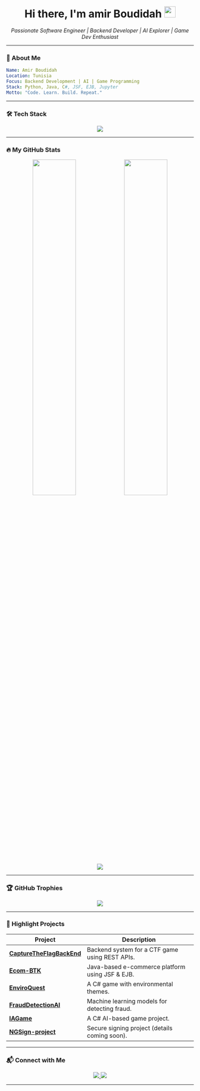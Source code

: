 
<h1 align="center">Hi there, I'm amir Boudidah <img src="https://media.giphy.com/media/hvRJCLFzcasrR4ia7z/giphy.gif" width="30px"/></h1>

<p align="center">
  <em>Passionate Software Engineer | Backend Developer | AI Explorer | Game Dev Enthusiast</em>
</p>

---

### 🚀 About Me
```yaml
Name: Amir Boudidah
Location: Tunisia
Focus: Backend Development | AI | Game Programming
Stack: Python, Java, C#, JSF, EJB, Jupyter
Motto: "Code. Learn. Build. Repeat."
```

---

### 🛠️ Tech Stack

<p align="center">
  <img src="https://skillicons.dev/icons?i=python,java,cs,javascript,jupyter,git,docker,postgresql" />
</p>

---

### 🔥 My GitHub Stats

<p align="center">
  <img src="https://github-readme-stats.vercel.app/api?username=boudidahamir&show_icons=true&theme=tokyonight&hide_border=true" width="48%"/>
  <img src="https://github-readme-streak-stats.herokuapp.com/?user=boudidahamir&theme=tokyonight&hide_border=true" width="48%"/>
</p>

<p align="center">
  <img src="https://github-readme-activity-graph.cyclic.app/graph?username=boudidahamir&theme=react-dark&hide_border=true" />
</p>

---

### 🏆 GitHub Trophies

<p align="center">
  <img src="https://github-profile-trophy.vercel.app/?username=boudidahamir&theme=algolia&no-frame=true&column=7" />
</p>

---

### 📂 Highlight Projects

| Project | Description |
|--------|-------------|
| [**CaptureTheFlagBackEnd**](https://github.com/boudidahamir/CaptureTheFlagBackEnd) | Backend system for a CTF game using REST APIs. |
| [**Ecom-BTK**](https://github.com/boudidahamir/Ecom-BTK) | Java-based e-commerce platform using JSF & EJB. |
| [**EnviroQuest**](https://github.com/boudidahamir/EnviroQuest) | A C# game with environmental themes. |
| [**FraudDetectionAI**](https://github.com/boudidahamir/FraudDetectionAI) | Machine learning models for detecting fraud. |
| [**IAGame**](https://github.com/boudidahamir/IAGame) | A C# AI-based game project. |
| [**NGSign-project**](https://github.com/boudidahamir/NGSign-project) | Secure signing project (details coming soon). |

---

### 📬 Connect with Me

<p align="center">
  <a href="https://www.linkedin.com/in/yourlinkedinusername" target="_blank">
    <img src="https://img.shields.io/badge/LinkedIn-Hamir%20Boudidah-0077B5?style=for-the-badge&logo=linkedin&logoColor=white"/>
  </a>
  <a href="mailto:your.email@example.com">
    <img src="https://img.shields.io/badge/Gmail-your.email@example.com-D14836?style=for-the-badge&logo=gmail&logoColor=white"/>
  </a>
</p>

---

